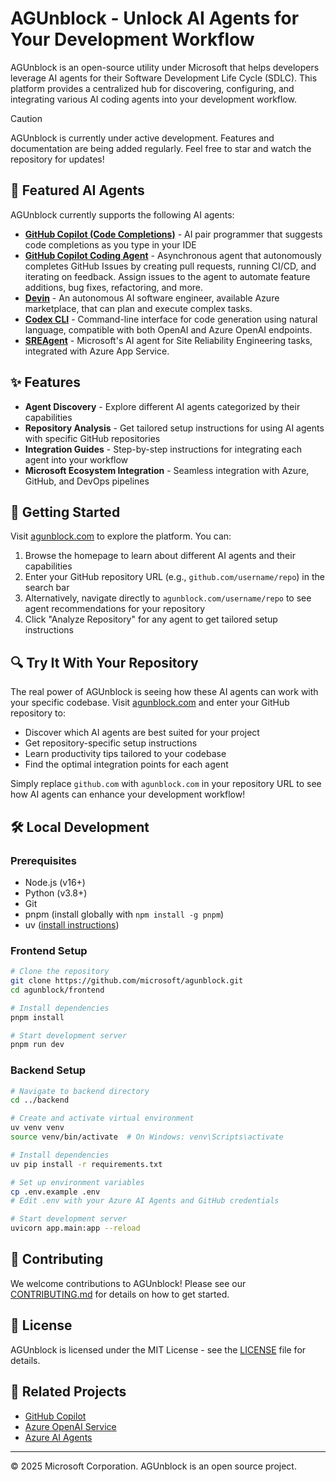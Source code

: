 # AGUnblock - Unlock AI Agents for Your Development Workflow

AGUnblock is an open-source utility under Microsoft that helps developers leverage AI agents for their Software Development Life Cycle (SDLC). This platform provides a centralized hub for discovering, configuring, and integrating various AI coding agents into your development workflow.

> [!CAUTION]
> AGUnblock is currently under active development. Features and documentation are being added regularly. Feel free to star and watch the repository for updates!

## 🤖 Featured AI Agents

AGUnblock currently supports the following AI agents:

- [**GitHub Copilot (Code Completions)**](https://github.com/features/copilot) - AI pair programmer that suggests code completions as you type in your IDE
- [**GitHub Copilot Coding Agent**](https://github.blog/news-insights/product-news/github-copilot-meet-the-new-coding-agent/) - Asynchronous agent that autonomously completes GitHub Issues by creating pull requests, running CI/CD, and iterating on feedback. Assign issues to the agent to automate feature additions, bug fixes, refactoring, and more.
- [**Devin**](https://aka.ms/devin) - An autonomous AI software engineer, available Azure marketplace, that can plan and execute complex tasks.
- [**Codex CLI**](https://github.com/openai/codex?tab=readme-ov-file#environment-variables-setup) - Command-line interface for code generation using natural language, compatible with both OpenAI and Azure OpenAI endpoints.
- [**SREAgent**](https://learn.microsoft.com/en-us/azure/app-service/sre-agent-overview) - Microsoft's AI agent for Site Reliability Engineering tasks, integrated with Azure App Service.

## ✨ Features

- **Agent Discovery** - Explore different AI agents categorized by their capabilities
- **Repository Analysis** - Get tailored setup instructions for using AI agents with specific GitHub repositories
- **Integration Guides** - Step-by-step instructions for integrating each agent into your workflow
- **Microsoft Ecosystem Integration** - Seamless integration with Azure, GitHub, and DevOps pipelines

## 🚀 Getting Started

Visit [agunblock.com](https://agunblock.com) to explore the platform. You can:

1. Browse the homepage to learn about different AI agents and their capabilities
2. Enter your GitHub repository URL (e.g., `github.com/username/repo`) in the search bar
3. Alternatively, navigate directly to `agunblock.com/username/repo` to see agent recommendations for your repository
4. Click "Analyze Repository" for any agent to get tailored setup instructions

## 🔍 Try It With Your Repository

The real power of AGUnblock is seeing how these AI agents can work with your specific codebase. Visit [agunblock.com](https://agunblock.com) and enter your GitHub repository to:

- Discover which AI agents are best suited for your project
- Get repository-specific setup instructions
- Learn productivity tips tailored to your codebase
- Find the optimal integration points for each agent

Simply replace `github.com` with `agunblock.com` in your repository URL to see how AI agents can enhance your development workflow!

## 🛠️ Local Development

### Prerequisites

- Node.js (v16+)
- Python (v3.8+)
- Git
- pnpm (install globally with `npm install -g pnpm`)
- uv ([install instructions](https://github.com/astral-sh/uv#installation))

### Frontend Setup

```bash
# Clone the repository
git clone https://github.com/microsoft/agunblock.git
cd agunblock/frontend

# Install dependencies
pnpm install

# Start development server
pnpm run dev
```

### Backend Setup

```bash
# Navigate to backend directory
cd ../backend

# Create and activate virtual environment
uv venv venv
source venv/bin/activate  # On Windows: venv\Scripts\activate

# Install dependencies
uv pip install -r requirements.txt

# Set up environment variables
cp .env.example .env
# Edit .env with your Azure AI Agents and GitHub credentials

# Start development server
uvicorn app.main:app --reload
```

## 🤝 Contributing

We welcome contributions to AGUnblock! Please see our [CONTRIBUTING.md](CONTRIBUTING.md) for details on how to get started.

## 📄 License

AGUnblock is licensed under the MIT License - see the [LICENSE](LICENSE) file for details.

## 🔗 Related Projects

- [GitHub Copilot](https://github.com/features/copilot)
- [Azure OpenAI Service](https://azure.microsoft.com/en-us/products/cognitive-services/openai-service/)
- [Azure AI Agents](https://github.com/Azure/azure-sdk-for-python/tree/main/sdk/ai/azure-ai-agents)

---

© 2025 Microsoft Corporation. AGUnblock is an open source project.
